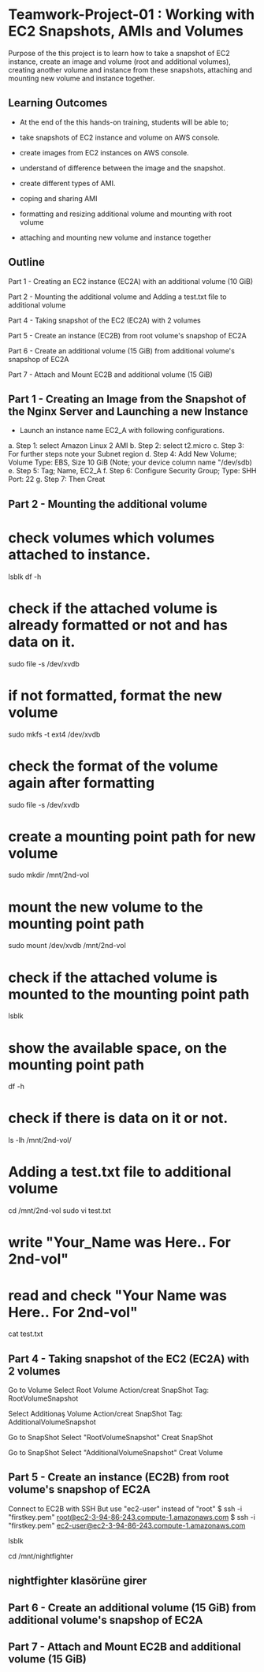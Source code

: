 # Teamwork-Project-01 : Working with EC2 Snapshots, AMIs and Volumes

Purpose of the this project is to learn how to take a snapshot of EC2 instance, create an image and volume (root and additional volumes), creating another volume and instance from these snapshots, attaching and mounting new volume and instance together.

## Learning Outcomes

- At the end of the this hands-on training, students will be able to;

- take snapshots of EC2 instance and volume on AWS console.

- create images from EC2 instances on AWS console.

- understand of difference between the image and the snapshot.

- create different types of AMI.

- coping and sharing AMI

- formatting and resizing additional volume and mounting with root volume 

- attaching and mounting new volume and instance together

## Outline

Part 1 - Creating an EC2 instance (EC2A) with an additional volume (10 GiB)

Part 2 - Mounting the additional volume and Adding a test.txt file to additional volume

Part 4 - Taking snapshot of the EC2 (EC2A) with 2 volumes

Part 5 - Create an instance (EC2B) from root volume's snapshop of EC2A

Part 6 - Create an additional volume (15 GiB) from additional volume's snapshop of EC2A

Part 7 - Attach and Mount EC2B and additional volume (15 GiB)

## Part 1 - Creating an Image from the Snapshot of the Nginx Server and Launching a new Instance

-  Launch an instance name EC2_A with following configurations.
 

  a. Step 1: select Amazon Linux 2 AMI
  b. Step 2: select t2.micro
  c. Step 3: For further steps note your Subnet region 
  d. Step 4: Add New Volume; Volume Type: EBS, Size 10 GiB (Note; your device column name "/dev/sdb)
  e. Step 5: Tag; Name, EC2_A
  f. Step 6: Configure Security Group; Type: SHH Port: 22
  g. Step 7: Then Creat


## Part 2 - Mounting the additional volume

# check volumes which volumes attached to instance. 
lsblk
df -h
# check if the attached volume is already formatted or not and has data on it.
sudo file -s /dev/xvdb
# if not formatted, format the new volume
sudo mkfs -t ext4 /dev/xvdb
# check the format of the volume again after formatting
sudo file -s /dev/xvdb
# create a mounting point path for new volume
sudo mkdir /mnt/2nd-vol
# mount the new volume to the mounting point path
sudo mount /dev/xvdb /mnt/2nd-vol
# check if the attached volume is mounted to the mounting point path
lsblk
# show the available space, on the mounting point path
df -h
# check if there is data on it or not.
ls -lh /mnt/2nd-vol/
# Adding a test.txt file to additional volume
cd /mnt/2nd-vol
sudo vi test.txt
# write "Your_Name was Here.. For 2nd-vol"
# read and check "Your Name was Here.. For 2nd-vol" 
cat test.txt 

## Part 4 - Taking snapshot of the EC2 (EC2A) with 2 volumes

Go to Volume
Select Root Volume Action/creat SnapShot
  Tag: RootVolumeSnapshot

Select Additionaş Volume
Action/creat SnapShot
  Tag: AdditionalVolumeSnapshot

Go to SnapShot
Select "RootVolumeSnapshot" Creat SnapShot

Go to SnapShot
Select "AdditionalVolumeSnapshot" Creat Volume




## Part 5 - Create an instance (EC2B) from root volume's snapshop of EC2A

Connect to EC2B with SSH But use "ec2-user" instead of "root"
$ ssh -i "firstkey.pem" root@ec2-3-94-86-243.compute-1.amazonaws.com
$ ssh -i "firstkey.pem" ec2-user@ec2-3-94-86-243.compute-1.amazonaws.com

lsblk

cd /mnt/nightfighter
## nightfighter klasörüne girer


## Part 6 - Create an additional volume (15 GiB) from additional volume's snapshop of EC2A



## Part 7 - Attach and Mount EC2B and additional volume (15 GiB)
